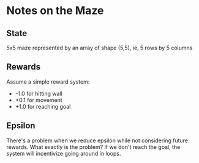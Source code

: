 # Notes on the Maze
## State 
5x5 maze represented by an array of shape (5,5), ie, 5 rows by 5 columns 
## Rewards 
Assume a simple reward system: 
* -1.0 for hitting wall
* +0.1 for movement 
* +1.0 for reaching goal 
## Epsilon 
There's a problem when we reduce epsilon while not considering future rewards. What exactly is the problem? If we don't reach the goal, the system will incentivize going around in loops. 
